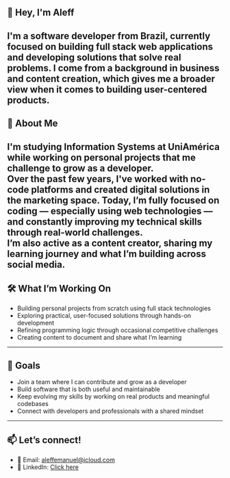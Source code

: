 ## 👋 Hey, I'm Aleff
I'm a software developer from Brazil, currently focused on building full stack web applications and developing solutions that solve real problems. I come from a background in business and content creation, which gives me a broader view when it comes to building user-centered products.
---
## 🌱 About Me
I'm studying Information Systems at UniAmérica while working on personal projects that me challenge to grow as a developer.  
Over the past few years, I've worked with no-code platforms and created digital solutions in the marketing space. Today, I’m fully focused on coding — especially using web technologies — and constantly improving my technical skills through real-world challenges.  
I’m also active as a content creator, sharing my learning journey and what I’m building across social media.  
---
## 🛠️ What I’m Working On
- Building personal projects from scratch using full stack technologies  
- Exploring practical, user-focused solutions through hands-on development  
- Refining programming logic through occasional competitive challenges  
- Creating content to document and share what I’m learning  
---
## 🎯 Goals
- Join a team where I can contribute and grow as a developer  
- Build software that is both useful and maintainable  
- Keep evolving my skills by working on real products and meaningful codebases  
- Connect with developers and professionals with a shared mindset  
---
## 📫 Let’s connect!
- 📧 Email: aleffemanuel@icloud.com  
- 🔗 LinkedIn: [Click here](https://www.linkedin.com/in/SEU-LINK-AQUI)
